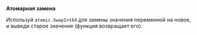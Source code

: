**Атомарная замена**

Используй ```atomic.SwapInt64``` для замены значения переменной на новое, и выведи старое значение (функция возвращает его).